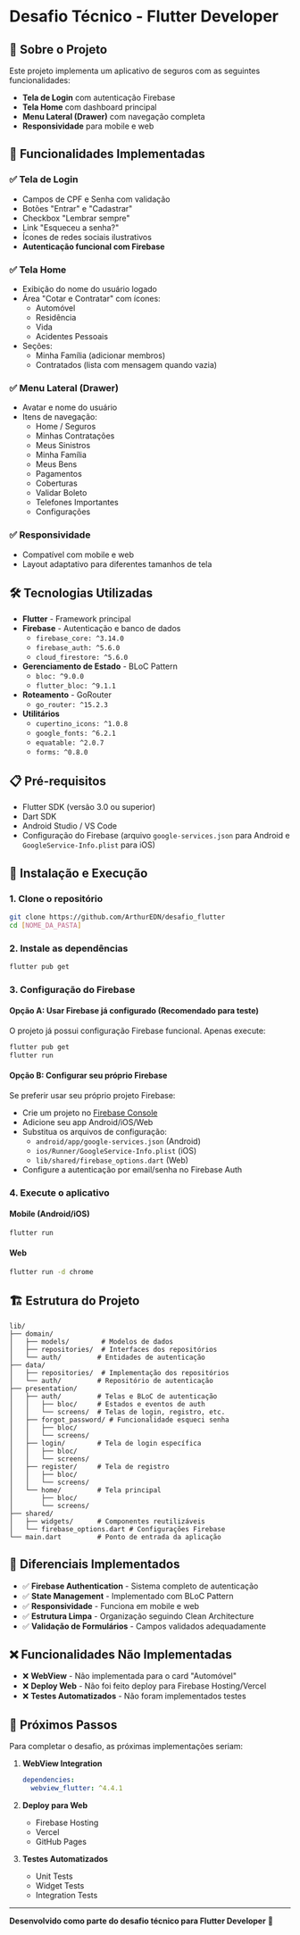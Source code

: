 # Desafio Técnico - Flutter Developer

## 📱 Sobre o Projeto

Este projeto implementa um aplicativo de seguros com as seguintes funcionalidades:

- **Tela de Login** com autenticação Firebase
- **Tela Home** com dashboard principal
- **Menu Lateral (Drawer)** com navegação completa
- **Responsividade** para mobile e web

## 🚀 Funcionalidades Implementadas

### ✅ Tela de Login
- Campos de CPF e Senha com validação
- Botões "Entrar" e "Cadastrar"
- Checkbox "Lembrar sempre"
- Link "Esqueceu a senha?"
- Ícones de redes sociais ilustrativos
- **Autenticação funcional com Firebase**

### ✅ Tela Home
- Exibição do nome do usuário logado
- Área "Cotar e Contratar" com ícones:
  - Automóvel
  - Residência
  - Vida
  - Acidentes Pessoais
- Seções:
  - Minha Família (adicionar membros)
  - Contratados (lista com mensagem quando vazia)

### ✅ Menu Lateral (Drawer)
- Avatar e nome do usuário
- Itens de navegação:
  - Home / Seguros
  - Minhas Contratações
  - Meus Sinistros
  - Minha Família
  - Meus Bens
  - Pagamentos
  - Coberturas
  - Validar Boleto
  - Telefones Importantes
  - Configurações

### ✅ Responsividade
- Compatível com mobile e web
- Layout adaptativo para diferentes tamanhos de tela

## 🛠️ Tecnologias Utilizadas

- **Flutter** - Framework principal
- **Firebase** - Autenticação e banco de dados
  - `firebase_core: ^3.14.0`
  - `firebase_auth: ^5.6.0`
  - `cloud_firestore: ^5.6.0`
- **Gerenciamento de Estado** - BLoC Pattern
  - `bloc: ^9.0.0`
  - `flutter_bloc: ^9.1.1`
- **Roteamento** - GoRouter
  - `go_router: ^15.2.3`
- **Utilitários**
  - `cupertino_icons: ^1.0.8`
  - `google_fonts: ^6.2.1`
  - `equatable: ^2.0.7`
  - `forms: ^0.8.0`

## 📋 Pré-requisitos

- Flutter SDK (versão 3.0 ou superior)
- Dart SDK
- Android Studio / VS Code
- Configuração do Firebase (arquivo `google-services.json` para Android e `GoogleService-Info.plist` para iOS)

## 🔧 Instalação e Execução

### 1. Clone o repositório
```bash
git clone https://github.com/ArthurEDN/desafio_flutter
cd [NOME_DA_PASTA]
```

### 2. Instale as dependências
```bash
flutter pub get
```

### 3. Configuração do Firebase

#### Opção A: Usar Firebase já configurado (Recomendado para teste)
O projeto já possui configuração Firebase funcional. Apenas execute:
```bash
flutter pub get
flutter run
```

#### Opção B: Configurar seu próprio Firebase
Se preferir usar seu próprio projeto Firebase:
- Crie um projeto no [Firebase Console](https://console.firebase.google.com/)
- Adicione seu app Android/iOS/Web
- Substitua os arquivos de configuração:
  - `android/app/google-services.json` (Android)
  - `ios/Runner/GoogleService-Info.plist` (iOS)
  - `lib/shared/firebase_options.dart` (Web)
- Configure a autenticação por email/senha no Firebase Auth

### 4. Execute o aplicativo

#### Mobile (Android/iOS)
```bash
flutter run
```

#### Web
```bash
flutter run -d chrome
```

## 🏗️ Estrutura do Projeto

```
lib/
├── domain/
│   ├── models/        # Modelos de dados
│   ├── repositories/  # Interfaces dos repositórios
│   └── auth/         # Entidades de autenticação
├── data/
│   ├── repositories/  # Implementação dos repositórios
│   └── auth/         # Repositório de autenticação
├── presentation/
│   ├── auth/         # Telas e BLoC de autenticação
│   │   ├── bloc/     # Estados e eventos de auth
│   │   └── screens/  # Telas de login, registro, etc.
│   ├── forgot_password/ # Funcionalidade esqueci senha
│   │   ├── bloc/
│   │   └── screens/
│   ├── login/        # Tela de login específica
│   │   ├── bloc/
│   │   └── screens/
│   ├── register/     # Tela de registro
│   │   ├── bloc/
│   │   └── screens/
│   └── home/         # Tela principal
│       ├── bloc/
│       └── screens/
├── shared/
│   ├── widgets/      # Componentes reutilizáveis
│   └── firebase_options.dart # Configurações Firebase
└── main.dart         # Ponto de entrada da aplicação
```

## 🎯 Diferenciais Implementados

- ✅ **Firebase Authentication** - Sistema completo de autenticação
- ✅ **State Management** - Implementado com BLoC Pattern
- ✅ **Responsividade** - Funciona em mobile e web
- ✅ **Estrutura Limpa** - Organização seguindo Clean Architecture
- ✅ **Validação de Formulários** - Campos validados adequadamente

## ❌ Funcionalidades Não Implementadas

- ❌ **WebView** - Não implementada para o card "Automóvel"
- ❌ **Deploy Web** - Não foi feito deploy para Firebase Hosting/Vercel
- ❌ **Testes Automatizados** - Não foram implementados testes

## 🚀 Próximos Passos

Para completar o desafio, as próximas implementações seriam:

1. **WebView Integration**
   ```yaml
   dependencies:
     webview_flutter: ^4.4.1
   ```

2. **Deploy para Web**
   - Firebase Hosting
   - Vercel
   - GitHub Pages

3. **Testes Automatizados**
   - Unit Tests
   - Widget Tests
   - Integration Tests

---

**Desenvolvido como parte do desafio técnico para Flutter Developer** 🚀
